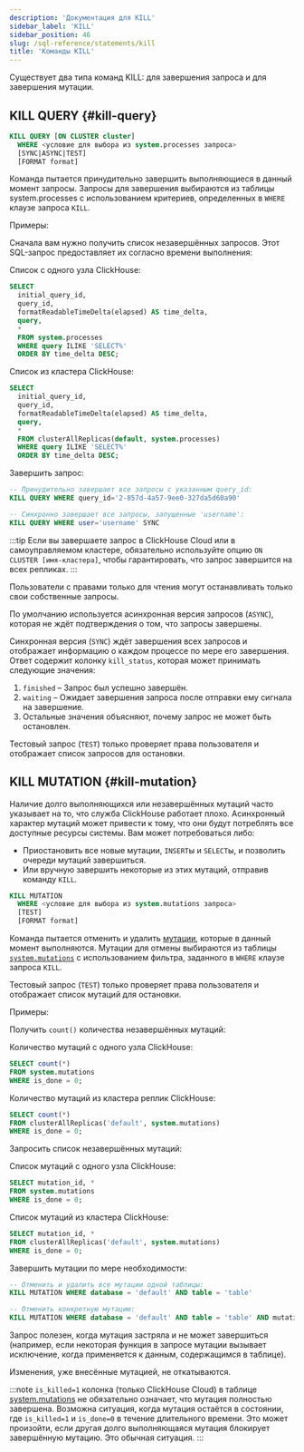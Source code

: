 ```yaml
---
description: 'Документация для KILL'
sidebar_label: 'KILL'
sidebar_position: 46
slug: /sql-reference/statements/kill
title: 'Команды KILL'
---
```


Существует два типа команд KILL: для завершения запроса и для завершения мутации.

## KILL QUERY {#kill-query}

```sql
KILL QUERY [ON CLUSTER cluster]
  WHERE <условие для выбора из system.processes запроса>
  [SYNC|ASYNC|TEST]
  [FORMAT format]
```

Команда пытается принудительно завершить выполняющиеся в данный момент запросы. Запросы для завершения выбираются из таблицы system.processes с использованием критериев, определенных в `WHERE` клаузе запроса `KILL`.

Примеры:

Сначала вам нужно получить список незавершённых запросов. Этот SQL-запрос предоставляет их согласно времени выполнения:

Список с одного узла ClickHouse:
```sql
SELECT
  initial_query_id,
  query_id,
  formatReadableTimeDelta(elapsed) AS time_delta,
  query,
  *
  FROM system.processes
  WHERE query ILIKE 'SELECT%'
  ORDER BY time_delta DESC;
```

Список из кластера ClickHouse:
```sql
SELECT
  initial_query_id,
  query_id,
  formatReadableTimeDelta(elapsed) AS time_delta,
  query,
  *
  FROM clusterAllReplicas(default, system.processes)
  WHERE query ILIKE 'SELECT%'
  ORDER BY time_delta DESC;
```

Завершить запрос:
```sql
-- Принудительно завершает все запросы с указанным query_id:
KILL QUERY WHERE query_id='2-857d-4a57-9ee0-327da5d60a90'

-- Синхронно завершает все запросы, запущенные 'username':
KILL QUERY WHERE user='username' SYNC
```

:::tip 
Если вы завершаете запрос в ClickHouse Cloud или в самоуправляемом кластере, обязательно используйте опцию ```ON CLUSTER [имя-кластера]```, чтобы гарантировать, что запрос завершится на всех репликах.
:::

Пользователи с правами только для чтения могут останавливать только свои собственные запросы.

По умолчанию используется асинхронная версия запросов (`ASYNC`), которая не ждёт подтверждения о том, что запросы завершены.

Синхронная версия (`SYNC`) ждёт завершения всех запросов и отображает информацию о каждом процессе по мере его завершения. Ответ содержит колонку `kill_status`, которая может принимать следующие значения:

1.  `finished` – Запрос был успешно завершён.
2.  `waiting` – Ожидает завершения запроса после отправки ему сигнала на завершение.
3.  Остальные значения объясняют, почему запрос не может быть остановлен.

Тестовый запрос (`TEST`) только проверяет права пользователя и отображает список запросов для остановки.

## KILL MUTATION {#kill-mutation}

Наличие долго выполняющихся или незавершённых мутаций часто указывает на то, что служба ClickHouse работает плохо. Асинхронный характер мутаций может привести к тому, что они будут потреблять все доступные ресурсы системы. Вам может потребоваться либо: 

- Приостановить все новые мутации, `INSERT`ы и `SELECT`ы, и позволить очереди мутаций завершиться.
- Или вручную завершить некоторые из этих мутаций, отправив команду `KILL`.

```sql
KILL MUTATION
  WHERE <условие для выбора из system.mutations запроса>
  [TEST]
  [FORMAT format]
```

Команда пытается отменить и удалить [мутации](/sql-reference/statements/alter#mutations), которые в данный момент выполняются. Мутации для отмены выбираются из таблицы [`system.mutations`](/operations/system-tables/mutations) с использованием фильтра, заданного в `WHERE` клаузе запроса `KILL`.

Тестовый запрос (`TEST`) только проверяет права пользователя и отображает список мутаций для остановки.

Примеры:

Получить `count()` количества незавершённых мутаций:

Количество мутаций с одного узла ClickHouse:
```sql
SELECT count(*)
FROM system.mutations
WHERE is_done = 0;
```

Количество мутаций из кластера реплик ClickHouse:
```sql
SELECT count(*)
FROM clusterAllReplicas('default', system.mutations)
WHERE is_done = 0;
```

Запросить список незавершённых мутаций:

Список мутаций с одного узла ClickHouse:
```sql
SELECT mutation_id, *
FROM system.mutations
WHERE is_done = 0;
```

Список мутаций из кластера ClickHouse:
```sql
SELECT mutation_id, *
FROM clusterAllReplicas('default', system.mutations)
WHERE is_done = 0;
```

Завершить мутации по мере необходимости:
```sql
-- Отменить и удалить все мутации одной таблицы:
KILL MUTATION WHERE database = 'default' AND table = 'table'

-- Отменить конкретную мутацию:
KILL MUTATION WHERE database = 'default' AND table = 'table' AND mutation_id = 'mutation_3.txt'
```

Запрос полезен, когда мутация застряла и не может завершиться (например, если некоторая функция в запросе мутации вызывает исключение, когда применяется к данным, содержащимся в таблице).

Изменения, уже внесённые мутацией, не откатываются.

:::note 
`is_killed=1` колонка (только ClickHouse Cloud) в таблице [system.mutations](/operations/system-tables/mutations) не обязательно означает, что мутация полностью завершена. Возможна ситуация, когда мутация остаётся в состоянии, где `is_killed=1` и `is_done=0` в течение длительного времени. Это может произойти, если другая долго выполняющаяся мутация блокирует завершённую мутацию. Это обычная ситуация.
:::

